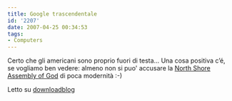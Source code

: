 ```yaml
---
title: Google trascendentale
id: '2207'
date: 2007-04-25 00:34:53
tags:
- Computers
---
```


Certo che gli americani sono proprio fuori di testa… Una cosa positiva c’é, se vogliamo ben vedere: almeno non si puo' accusare la [North Shore Assembly of God](http://www.northshoreag.org/) di poca modernità :-)

Letto su [downloadblog](http://www.downloadblog.it/post/3856/google-vs-dio)